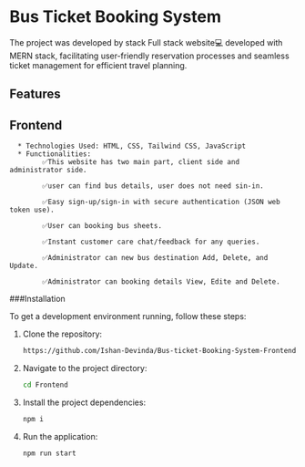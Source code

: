 # Bus Ticket Booking  System 

The project was developed by stack Full stack website💻 developed with MERN stack, facilitating user-friendly reservation processes and seamless ticket management for efficient travel planning.



## Features
  ## Frontend

      * Technologies Used: HTML, CSS, Tailwind CSS, JavaScript
      * Functionalities:
            ✅This website has two main part, client side and administrator side.

            ✅user can find bus details, user does not need sin-in.

            ✅Easy sign-up/sign-in with secure authentication (JSON web token use).

            ✅User can booking bus sheets.

            ✅Instant customer care chat/feedback for any queries.

            ✅Administrator can new bus destination Add, Delete, and Update.

            ✅Administrator can booking details View, Edite and Delete.



###Installation

To get a development environment running, follow these steps:



1. Clone the repository:
   ```bash
   https://github.com/Ishan-Devinda/Bus-ticket-Booking-System-Frontend-Part.git
   ```
2. Navigate to the project directory:
   ```bash
   cd Frontend
   ```
3. Install the project dependencies:
   ```bash
   npm i
   ```
4. Run the application:
   ```bash
   npm run start
   ```

